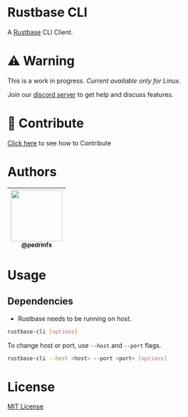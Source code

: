 # Rustbase CLI
A [Rustbase](https://github.com/rustbase/rustbase) CLI Client.

# ⚠️ Warning
This is a work in progress. *Current available only for Linux*.

Join our [discord server](https://discord.gg/m5ZzWPumbd) to get help and discuss features.

# 🔗 Contribute
[Click here](./CONTRIBUTING.md) to see how to Contribute

# Authors
<div align="center">

| [<img src="https://github.com/pedrinfx.png?size=115" width=115><br><sub>@pedrinfx</sub>](https://github.com/pedrinfx) |
| :-------------------------------------------------------------------------------------------------------------------: |

</div>

# Usage
## Dependencies
 -  Rustbase needs to be running on host.


```bash
rustbase-cli [options]
```

To change host or port, use `--host` and `--port` flags.

```bash
rustbase-cli --host <host> --port <port> [options]
```


# License
[MIT License](./LICENSE)